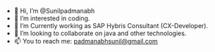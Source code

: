 - 👋 Hi, I’m @Sunilpadmanabh
- 👀 I’m interested in coding.
- 🌱 I’m Currently working as SAP Hybris Consultant (CX-Developer). 
- 💞️ I’m looking to collaborate on java and other technologies.
- 📫 You to reach me: padmanabhsunil@gmail.com

<!---
Sunilpadmanabh/Sunilpadmanabh is a ✨ special ✨ repository because its `README.md` (this file) appears on your GitHub profile.
You can click the Preview link to take a look at your changes.
--->
